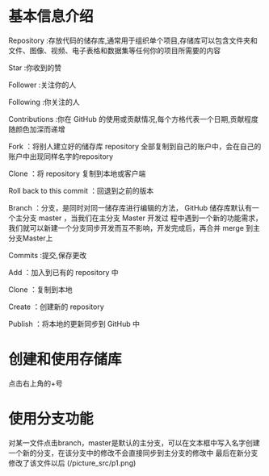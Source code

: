 # 基本信息介绍

Repository :存放代码的储存库,通常用于组织单个项目,存储库可以包含文件夹和文件、图像、视频、电子表格和数据集等任何你的项目所需要的内容

Star :你收到的赞

Follower :关注你的人

Following :你关注的人

Contributions :你在 GitHub 的使用或贡献情况,每个方格代表一个日期,贡献程度随颜色加深而递增

Fork ：将别人建立好的储存库 repository 全部复制到自己的账户中，会在自己的账户中出现同样名字的repository

Clone ：将 repository 复制到本地或客户端

Roll back to this commit ：回退到之前的版本

Branch ：分支，是同时对同一储存库进行编辑的方法， GitHub 储存库默认有一个主分支 master ，当我们在主分支 Master 开发过
程中遇到一个新的功能需求，我们就可以新建一个分支同步开发而互不影响，开发完成后，再合并 merge 到主分支Master上

Commits :提交,保存更改

Add ：加入到已有的 repository 中

Clone ：复制到本地

Create ：创建新的 repository

Publish ：将本地的更新同步到 GitHub 中

# 创建和使用存储库
点击右上角的+号

# 使用分支功能
对某一文件点击branch，master是默认的主分支，可以在文本框中写入名字创建一个新的分支，在该分支中的修改不会直接同步到主分支的修改中
最后在新分支修改了该文件以后
(/picture_src/p1.png)
